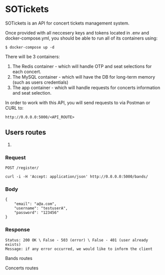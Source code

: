 # SOTickets

SOTickets is an API for concert tickets management system.

Once provided with all neccesery keys and tokens located in .env and docker-compose.yml, you should be able to run all of its containers using:

```
$ docker-compose up -d
```

There will be 3 containers:
1. The Redis container - which will handle OTP and seat selections for each concert.
2. The MySQL container - which will have the DB for long-term memory (such as users credentials)
3. The app container - which will handle requests for concerts information and seat selection.

In order to work with this API, you will send requests to via Postman or CURL to:
```
http://0.0.0.0:5000/<API_ROUTE>
````

## Users routes
1.
### Request

`POST /register/`

    curl -i -H 'Accept: application/json' http://0.0.0.0:5000/bands/

### Body
    {
        "email": "a@a.com",
        "username": "testuserA",
        "password": "123456"
    }

### Response

    Status: 200 OK \ False - 503 (error) \ False - 401 (user already exists)
    Message: if any error occurred, we would like to inform the client 


Bands routes

Concerts routes

